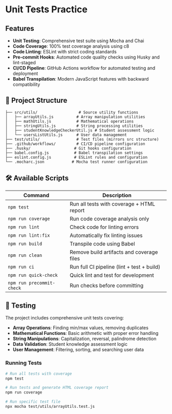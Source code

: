 # Unit Tests Practice

## Features

- **Unit Testing**: Comprehensive test suite using Mocha and Chai
- **Code Coverage**: 100% test coverage analysis using c8
- **Code Linting**: ESLint with strict coding standards
- **Pre-commit Hooks**: Automated code quality checks using Husky and lint-staged
- **CI/CD Pipeline**: GitHub Actions workflow for automated testing and deployment
- **Babel Transpilation**: Modern JavaScript features with backward compatibility

## 📁 Project Structure

```
├── src/utils/                  # Source utility functions
│   ├── arrayUtils.js          # Array manipulation utilities
│   ├── mathUtils.js           # Mathematical operations
│   ├── stringUtils.js         # String processing utilities
│   ├── studentKnowledgeCheckerUtil.js # Student assessment logic
│   └── usersListUtils.js      # User data management
├── test/utils/                # Test files (mirrors src structure)
├── .github/workflows/         # CI/CD pipeline configuration
├── .husky/                   # Git hooks configuration
├── babel.config.js           # Babel transpilation settings
├── eslint.config.js          # ESLint rules and configuration
└── .mocharc.json            # Mocha test runner configuration
```

## 🛠️ Available Scripts

| Command                   | Description                                |
| ------------------------- | ------------------------------------------ |
| `npm test`                | Run all tests with coverage + HTML report  |
| `npm run coverage`        | Run code coverage analysis only            |
| `npm run lint`            | Check code for linting errors              |
| `npm run lint:fix`        | Automatically fix linting issues           |
| `npm run build`           | Transpile code using Babel                 |
| `npm run clean`           | Remove build artifacts and coverage files  |
| `npm run ci`              | Run full CI pipeline (lint + test + build) |
| `npm run quick-check`     | Quick lint and test for development        |
| `npm run precommit-check` | Run checks before committing               |

## 🧪 Testing

The project includes comprehensive unit tests covering:

- **Array Operations**: Finding min/max values, removing duplicates
- **Mathematical Functions**: Basic arithmetic with proper error handling
- **String Manipulations**: Capitalization, reversal, palindrome detection
- **Data Validation**: Student knowledge assessment logic
- **User Management**: Filtering, sorting, and searching user data

### Running Tests

```bash
# Run all tests with coverage
npm test

# Run tests and generate HTML coverage report
npm run coverage

# Run specific test file
npx mocha test/utils/arrayUtils.test.js
```
